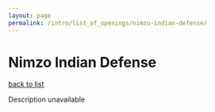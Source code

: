 ```yaml
---
layout: page
permalink: /intro/list_of_openings/nimzo-indian-defense/
---
```


# Nimzo Indian Defense

[back to list](..)

Description unavailable